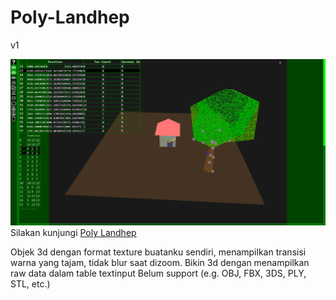# Poly-Landhep  
v1  

![tampilan gambar](Poly%20Landhep/v1/image/tampil.png)  
Silakan kunjungi [Poly Landhep]([https://angkasamuhammad.github.io/Object-3D-View/object3dview.html](https://angkasamuhammad.github.io/Poly-Landhep/Poly%20Landhep/v1/Poly%20Landhep%20v1.html))  
  
Objek 3d dengan format texture buatanku sendiri, menampilkan transisi warna yang tajam, tidak blur saat dizoom. Bikin 3d dengan menampilkan raw data dalam table textinput
Belum support (e.g. OBJ, FBX, 3DS, PLY, STL, etc.)  
